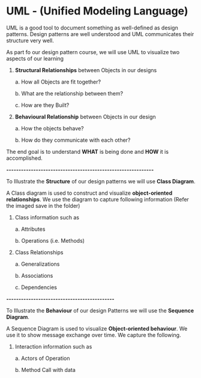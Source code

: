 # UML - (Unified Modeling Language)
UML is a good tool to document something as well-defined as design patterns.
Design patterns are well understood and UML communicates their structure very well.

As part fo our design pattern course, we will use UML to visualize two aspects of our learning
1. **Structural Relationships** between Objects in our designs
    
    a. How all Objects are fit together?

    b. What are the relationship between them?

    c. How are they Built?

2. **Behavioural Relationship** between Objects in our design

   a. How the objects behave?
   
   b. How do they communicate with each other?

The end goal is to understand **WHAT** is being done and **HOW** it is accomplished.



**------------------------------------------------------------**


To Illustrate the **Structure** of our design patterns we will use **Class Diagram**.

A Class diagram is used to construct and visualize **object-oriented relationships**.
We use the diagram to capture following information (Refer the imaged save in the folder)

1. Class information such as 

   a. Attributes

   b. Operations (i.e. Methods)
   
3. Class Relationships

   a. Generalizations

   b. Associations

   c. Dependencies


**--------------------------------------------**


To Illustrate the **Behaviour** of our design Patterns we will use the **Sequence Diagram**.

A Sequence Diagram is used to visualize **Object-oriented behaviour**. We use it to show 
message exchange over time. We capture the following.

1. Interaction information such as

   a. Actors of Operation

   b. Method Call with data






